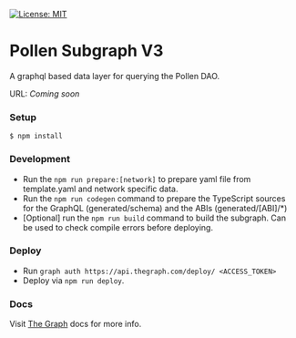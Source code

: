 [![License: MIT](https://img.shields.io/badge/License-MIT-yellow.svg)](LICENSE)

# Pollen Subgraph V3

A graphql based data layer for querying the Pollen DAO.

URL: _Coming soon_

### Setup

`$ npm install`

### Development

- Run the `npm run prepare:[network]` to prepare yaml file from template.yaml and network specific data.
- Run the `npm run codegen` command to prepare the TypeScript sources for the GraphQL (generated/schema) and the ABIs (generated/[ABI]/\*)
- [Optional] run the `npm run build` command to build the subgraph. Can be used to check compile errors before deploying.

### Deploy

- Run `graph auth https://api.thegraph.com/deploy/ <ACCESS_TOKEN>`
- Deploy via `npm run deploy`.

### Docs

Visit [The Graph](https://thegraph.com/docs) docs for more info.
